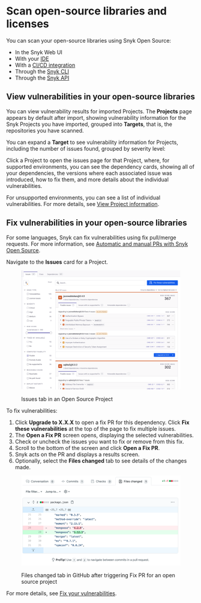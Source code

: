 # Scan open-source libraries and licenses

You can scan your open-source libraries using Snyk Open Source:&#x20;

* In the Snyk Web UI
* With your [IDE](../../../developer-tools/snyk-ide-plugins-and-extensions/)
* With a [CI/CD integration](../../../developer-tools/snyk-ci-cd-integrations/)
* Through the [Snyk CLI](../../../developer-tools/snyk-cli/scan-and-maintain-projects-using-the-cli/snyk-cli-for-open-source/)
* Through the [Snyk API](../../../snyk-api/reference/test-v1.md)

## View vulnerabilities in your open-source libraries

You can view vulnerability results for imported Projects. The **Projects** page appears by default after import, showing vulnerability information for the Snyk Projects you have imported, grouped into **Targets**, that is, the repositories you have scanned.

You can expand a **Target** to see vulnerability information for Projects, including the number of issues found, grouped by severity level:

Click a Project to open the issues page for that Project, where, for supported environments,  you can see the dependency cards, showing all of your dependencies, the versions where each associated issue was introduced, how to fix them, and more details about the individual vulnerabilities.

For unsupported environments, you can see a list of individual vulnerabilities. For more details, see [View Project information](../../../snyk-platform-administration/snyk-projects/project-information.md).

## Fix vulnerabilities in your open-source libraries

For some languages, Snyk can fix vulnerabilities using fix pull/merge requests. For more information, see [Automatic and manual PRs with Snyk Open Source](../../pull-requests/snyk-pull-or-merge-requests/).

Navigate to the **Issues** card for a Project.

<figure><img src="../../../.gitbook/assets/OS-issues-tab-in-os-project.png" alt=""><figcaption><p>Issues tab in an Open Source Project</p></figcaption></figure>

To fix vulnerabilities:

1. Click **Upgrade to X.X.X** to open a fix PR for this dependency. Click **Fix these vulnerabilities** at the top of the page to fix multiple issues.
2. The **Open a Fix PR** screen opens, displaying the selected vulnerabilities.
3. Check or uncheck the issues you want to fix or remove from this fix.
4. Scroll to the bottom of the screen and click **Open a Fix PR**.
5. Snyk acts on the PR and displays a results screen.
6. Optionally, select the **Files changed** tab to see details of the changes made.

<figure><img src="../../../.gitbook/assets/screenshot_2021-04-09_at_17.46.22.png" alt=".Files changed tab in GitHub after triggering Fix PR for an open source project"><figcaption><p>Files changed tab in GitHub after triggering Fix PR for an open source project</p></figcaption></figure>

For more details, see [Fix your vulnerabilities](../manage-vulnerabilities/fix-your-vulnerabilities.md).

